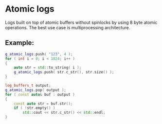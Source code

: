 # Atomic logs

Logs built on top of atomic buffers without spinlocks by using 8 byte atomic operations.
The best use case is multiprocessing architecture.

## Example:
```cpp
g_atomic_logs.push( "123", 4 );
for ( int i = 0; i < 1024; i++ )
{
	auto str = std::to_string( i );
	g_atomic_logs.push( str.c_str(), str.size() );
}

log_buffers_t output;
g_atomic_logs.pop( output );
for ( const auto& buf : output )
{
	const auto str = buf.str();
	if ( !str.empty() )
		std::cout << str.c_str() << std::endl;
}
```
